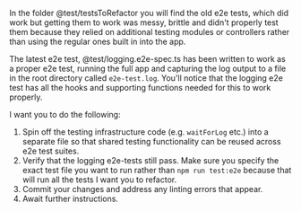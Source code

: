 In the folder @test/testsToRefactor you will find the old e2e tests, which did work but getting them to work was messy, brittle and didn't properly test them because they relied on additional testing modules or controllers rather than using the regular ones built in into the app.

The latest e2e test, @test/logging.e2e-spec.ts has been written to work as a proper e2e test, running the full app and capturing the log output to a file in the root directory called `e2e-test.log`. You'll notice that the logging e2e test has all the hooks and supporting functions needed for this to work properly.

I want you to do the following:

1. Spin off the testing infrastructure code (e.g. `waitForLog` etc.) into a separate file so that shared testing functionality can be reused across e2e test suites.
2. Verify that the logging e2e-tests still pass. Make sure you specify the exact test file you want to run rather than `npm run test:e2e` because that will run all the tests I want you to refactor.
3. Commit your changes and address any linting errors that appear.
4. Await further instructions.
